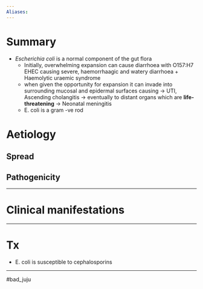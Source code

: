 ```yaml
---
Aliases:
---
```

# Summary
-   *Escherichia coli* is a normal component of the gut flora
    -   Initially, overwhelming expansion can cause diarrhoea with O157:H7 EHEC causing severe, haemorrhaagic and watery diarrhoea + Haemolytic uraemic syndrome
    -   when given the opportunity for expansion it can invade into surrounding mucosal and epidermal surfaces causing → UTI, Ascending cholangitis → eventually to distant organs which are **life-threatening** → Neonatal meningitis
    -   E. coli is a gram -ve rod 
	
# Aetiology
## Spread
## Pathogenicity

---
# Clinical manifestations

---
# Tx 

-   E. coli is susceptible to cephalosporins

---
#bad_juju 